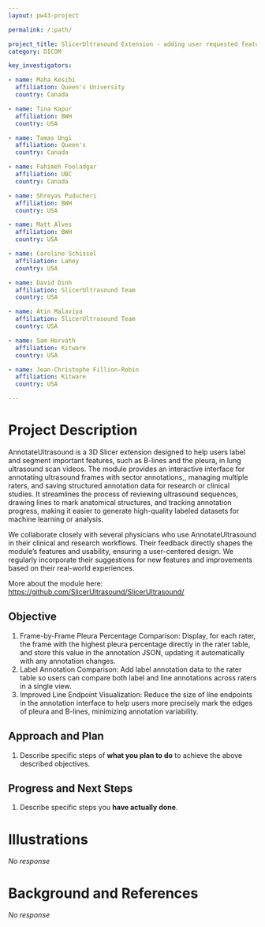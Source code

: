 ```yaml
---
layout: pw43-project

permalink: /:path/

project_title: SlicerUltrasound Extension - adding user requested features to AnnotateUltrasound
category: DICOM

key_investigators:

- name: Maha Kesibi
  affiliation: Queen's University
  country: Canada

- name: Tina Kapur
  affiliation: BWH
  country: USA

- name: Tamas Ungi
  affiliation: Queen's
  country: Canada

- name: Fahimeh Fooladgar
  affiliation: UBC
  country: Canada

- name: Shreyas Puducheri
  affiliation: BWH
  country: USA

- name: Matt Alves
  affiliation: BWH
  country: USA

- name: Caroline Schissel
  affiliation: Lahey
  country: USA

- name: David Dinh
  affiliation: SlicerUltrasound Team
  country: USA

- name: Atin Malaviya
  affiliation: SlicerUltrasound Team
  country: USA

- name: Sam Horvath
  affiliation: Kitware
  country: USA

- name: Jean-Christophe Fillion-Robin
  affiliation: Kitware
  country: USA

---
```


# Project Description

<!-- Add a short paragraph describing the project. -->


AnnotateUltrasound is a 3D Slicer extension designed to help users label and segment important features, such as B-lines and the pleura, in lung ultrasound scan videos. The module provides an interactive interface for annotating ultrasound frames with sector annotations,, managing multiple raters, and saving structured annotation data for research or clinical studies. It streamlines the process of reviewing ultrasound sequences, drawing lines to mark anatomical structures, and tracking annotation progress, making it easier to generate high-quality labeled datasets for machine learning or analysis.

We collaborate closely with several physicians who use AnnotateUltrasound in their clinical and research workflows. Their feedback directly shapes the module’s features and usability, ensuring a user-centered design. We regularly incorporate their suggestions for new features and improvements based on their real-world experiences.

More about the module here: https://github.com/SlicerUltrasound/SlicerUltrasound/



## Objective

<!-- Describe here WHAT you would like to achieve (what you will have as end result). -->


1. Frame-by-Frame Pleura Percentage Comparison: Display, for each rater, the frame with the highest pleura percentage directly in the rater table, and store this value in the annotation JSON, updating it automatically with any annotation changes.
2. Label Annotation Comparison: Add label annotation data to the rater table so users can compare both label and line annotations across raters in a single view.
3. Improved Line Endpoint Visualization: Reduce the size of line endpoints in the annotation interface to help users more precisely mark the edges of pleura and B-lines, minimizing annotation variability.




## Approach and Plan

<!-- Describe here HOW you would like to achieve the objectives stated above. -->


1. Describe specific steps of **what you plan to do** to achieve the above described objectives.




## Progress and Next Steps

<!-- Update this section as you make progress, describing of what you have ACTUALLY DONE.
     If there are specific steps that you could not complete then you can describe them here, too. -->


1. Describe specific steps you **have actually done**.




# Illustrations

<!-- Add pictures and links to videos that demonstrate what has been accomplished. -->


_No response_



# Background and References

<!-- If you developed any software, include link to the source code repository.
     If possible, also add links to sample data, and to any relevant publications. -->


_No response_

